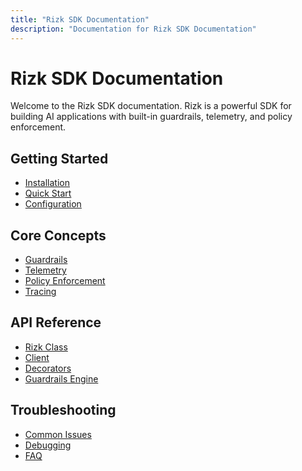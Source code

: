 ```yaml
---
title: "Rizk SDK Documentation"
description: "Documentation for Rizk SDK Documentation"
---
```


# Rizk SDK Documentation

Welcome to the Rizk SDK documentation. Rizk is a powerful SDK for building AI applications with built-in guardrails, telemetry, and policy enforcement.

## Getting Started

- [Installation](./getting-started/installation)
- [Quick Start](./getting-started/quickstart)
- [Configuration](./getting-started/configuration)

## Core Concepts

- [Guardrails](./core-concepts/guardrails)
- [Telemetry](./core-concepts/telemetry)
- [Policy Enforcement](./core-concepts/policy-enforcement)
- [Tracing](./core-concepts/tracing)

## API Reference

- [Rizk Class](./api/rizk)
- [Client](./api/client)
- [Decorators](./api/decorators)
- [Guardrails Engine](./api/guardrails-engine)

<!-- ## Guides

- [Building an AI Agent](./guides/building-an-ai-agent)
- [Implementing Guardrails](./guides/implementing-guardrails)
- [Using Telemetry](./guides/using-telemetry)
- [Policy Management](./guides/policy-management) -->

<!-- ## Examples

- [Basic Usage](./examples/basic-usage)
- [Advanced Guardrails](./examples/advanced-guardrails)
- [Custom Policies](./examples/custom-policies) -->

## Troubleshooting

- [Common Issues](./troubleshooting/common-issues)
- [Debugging](./troubleshooting/debugging)
- [FAQ](./troubleshooting/faq)